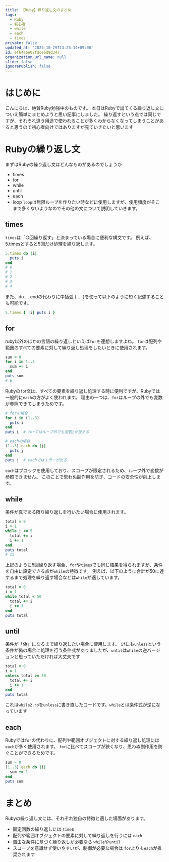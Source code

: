 ```yaml
---
title: 【Ruby】繰り返し文のまとめ
tags:
  - Ruby
  - 初心者
  - while
  - each
  - times
private: false
updated_at: '2024-10-29T13:23:14+09:00'
id: ef64a6e02fdce6d9d347
organization_url_name: null
slide: false
ignorePublish: false
---
```

# はじめに
こんにちは、絶賛Ruby勉強中のものです。
本日はRubyで出てくる繰り返し文についえ簡単にまとめようと思い記事にしました。
繰り返すという点では同じですが、それぞれ違う用途で使われることが多くわからなくなってしまうことがあると思うので初心者向けではありますが見ていきたいと思います

# Rubyの繰り返し文
まずはRubyの繰り返し文はどんなものがあるのでしょうか
* times
* for
* while
* until
* each
* loop
`loop`は無限ループを作りたい時などに使用しますが、使用頻度がそこまで多くないようなのでその他の文について説明していきます。

## times
`times`は「○回繰り返す」と決まっている場合に便利な構文です。
例えば、5.timesとすると5回だけ処理を繰り返します。
```ruby:times1.rb
5.times do |i|
  puts i
end
# 0
# 1
# 2
# 3
# 4
```
また、do ... endの代わりに中括弧 { ... }を使って以下のように短く記述することも可能です。
```ruby:times2.rb
5.times { |i| puts i }
```

## for
ruby以外のほかの言語の繰り返しといえば`for`を連想しますよね。
`for`は配列や範囲のすべての要素に対して繰り返し処理をしたいときに使用されます。
```ruby:for1.rb
sum = 0
for i in 1..3
  sum += i
end
puts sum
# 6
```
Rubyの`fo`r文は、すべての要素を繰り返し処理する時に便利ですが、Rubyでは一般的に`each`の方がよく使われます。
理由の一つは、`for`はループの外でも変数が参照できてしまうためです。

```ruby:scope.rb
# forの場合
for i in (1..3)
  puts i
end
puts i  # forではループ外でも変数iが使える

# eachの場合
(1..3).each do |j|
  puts j
end
puts j  # eachではエラーが出る
```
`each`はブロックを使用しており、スコープが限定されるため、ループ外で変数が参照できません。
このことで思わぬ副作用を防ぎ、コードの安全性が向上します。

## while
条件が真である限り繰り返しを行いたい場合に使用されます。
```ruby:while1.rb
total = 0
i = 1
while i <= 5
  total += i
  i += 1
end
puts total
# 15
```
上記のように5回繰り返す場合、`for`や`times`でも同じ結果を得られますが、条件を自由に設定できる点が`while`の特徴です。
例えば、以下のように合計が50に達するまで処理を繰り返す場合などは`while`が適しています。
```ruby:while2.rb
total = 0
i = 1
while total < 50
  total += i
  i += 1
end
puts total
```

## until
条件が「偽」になるまで繰り返したい場合に使用します。
`if`にも`unless`という条件が偽の場合に処理を行う条件式がありましたが、`until`は`while`の逆バージョンと思っていただければ大丈夫です
```ruby:unless.rb
total = 0
i = 1
unless total >= 50
  total += i
  i += 1
end
puts total
```
これは`while2.rb`を`unless`に書き直したコードです。`while`とは条件式が逆になっています

## each
Rubyでは`for`の代わりに、配列や範囲オブジェクトに対する繰り返し処理には`each`が多く使用されます。
`for`に比べてスコープが狭くなり、思わぬ副作用を防ぐことができるためです。
```ruby:each1.rb
sum = 0
(1..3).each do |i|
  sum += 1
end
puts sum
```

# まとめ
Rubyの繰り返し文には、それぞれ独自の特徴と適した場面があります。
* 固定回数の繰り返しには `time`s
* 配列や範囲オブジェクトの要素に対して繰り返しを行うには `each`
* 自由な条件に基づく繰り返しが必要なら `while`や`until`
* スコープを意識せず使いやすいが、制御が必要な場合は `for`よりも`each`が推奨されます


